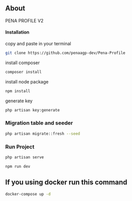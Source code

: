 
## About 
PENA PROFILE V2

#### Installation
copy and paste in your terminal

```bash
git clone https://github.com/penaagp-dev/Pena-Profile
```

install composer

```bash
composer install
```
install node package

```bash
npm install
```


generate key

```bash
php artisan key:generate
```

### Migration table and seeder

```bash
php artisan migrate::fresh --seed
```

### Run Project

```bash
php artisan serve
```

```bash
npm run dev
```


## If you using docker run this command

```bash
docker-compose up -d
```
